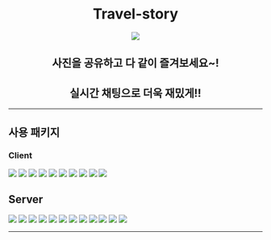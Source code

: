 <h1 align="center" > Travel-story </h1>

<center><img src="https://user-images.githubusercontent.com/58946982/95218769-99197680-082f-11eb-860f-9dea84cdd34f.png" ></center>

<h2 align="center"> 사진을 공유하고 다 같이 즐겨보세요~! </h2>
<h2 align="center"> 실시간 채팅으로 더욱 재밌게!!</h2>

---

## 사용 패키지

### Client

![](https://img.shields.io/badge/next-%5E9.5.3-brightgreen)
![](https://img.shields.io/badge/react-%5E16.13.1-green)
![](https://img.shields.io/badge/react--dom-%5E16.13.1-yellowgreen)
![](https://img.shields.io/badge/%40types%2Fnode-%5E14.11.5-yellow)
![](https://img.shields.io/badge/%40types%2Freact-%5E16.9.51-orange)
![](https://img.shields.io/badge/%40types%2Freact--dom-%5E16.9.8-red)
![](https://img.shields.io/badge/%40zeit%2Fnext--sass-%5E1.0.1-lightgrey)
![](https://img.shields.io/badge/node--sass-%5E4.14.1-blue)
![](https://img.shields.io/badge/typescript-%5E4.0.3-brightgreen)
![](https://img.shields.io/badge/tsconfig--paths--webpack--plugin-%5E3.3.0-green)

## Server

![](https://img.shields.io/badge/express-%5E4.17.1-brightgreen)
![](https://img.shields.io/badge/source--map--support-%5E0.5.19-green)
![](https://img.shields.io/badge/ts--node-%5E9.0.0-yellowgreen)
![](https://img.shields.io/badge/%40types%2Fexpress-%5E4.17.8-yellow)
![](https://img.shields.io/badge/%40typescript--eslint%2Feslint--plugin-%5E4.4.0-orange)
![](https://img.shields.io/badge/%40typescript--eslint%2Fparser-%5E4.4.0-orange)
![](https://img.shields.io/badge/eslint-%5E7.10.0-red)
![](https://img.shields.io/badge/eslint--config--prettier-%5E6.12.0-lightgrey)
![](https://img.shields.io/badge/eslint--plugin--prettier-%5E3.1.4-blue)
![](https://img.shields.io/badge/nodemon-%5E2.0.4-brightgreen)
![](https://img.shields.io/badge/typescript-%5E4.0.3-yellowgreen)
![](https://img.shields.io/badge/webpack-%5E4.44.2-yellow)

---
